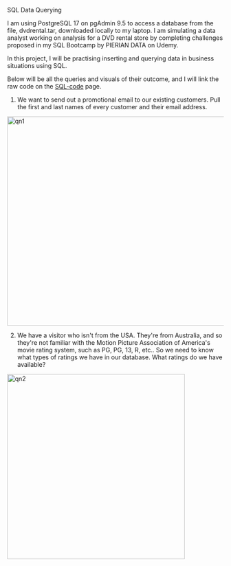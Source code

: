 SQL Data Querying

I am using PostgreSQL 17 on pgAdmin 9.5 to access a database from the file, dvdrental.tar, downloaded locally to my laptop. I am simulating a data analyst working on analysis for a DVD rental store by completing challenges proposed in my SQL Bootcamp by PIERIAN DATA on Udemy.

In this project, I will be practising inserting and querying data in business situations using SQL.

Below will be all the queries and visuals of their outcome, and I will link the raw code on the [SQL-code]([url](https://github.com/Radster999/sql/blob/main/sql_code)) page.


1. We want to send out a promotional email to our existing customers. Pull the first and last names of every customer and their email address.
<img width="677" height="487" alt="qn1" src="https://github.com/user-attachments/assets/f5111c32-e21f-4466-add7-e43e323a2ab8" />


2. We have a visitor who isn't from the USA. They're from Australia, and so they're not familiar with the Motion Picture Association of America's movie rating system, such as PG, PG, 13, R, etc..
So we need to know what types of ratings we have in our database.
What ratings do we have available?
<img width="413" height="431" alt="qn2" src="https://github.com/user-attachments/assets/8e9446c2-290a-4c6d-90bf-d760ab2b9aa4" />
